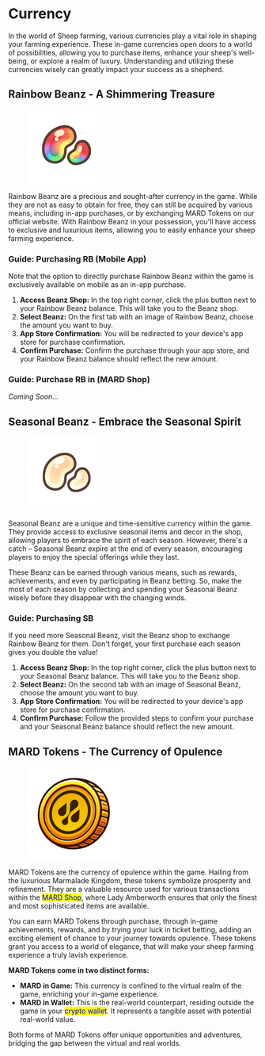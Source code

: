 # Currency

In the world of Sheep farming, various currencies play a vital role in shaping your farming experience. These in-game currencies open doors to a world of possibilities, allowing you to purchase items, enhance your sheep's well-being, or explore a realm of luxury. Understanding and utilizing these currencies wisely can greatly impact your success as a shepherd.

##

## **Rainbow Beanz - A Shimmering Treasure**

<figure><img src="../.gitbook/assets/301.png" alt=""><figcaption></figcaption></figure>

Rainbow Beanz are a precious and sought-after currency in the game. While they are not as easy to obtain for free, they can still be acquired by various means, including in-app purchases, or by exchanging MARD Tokens on our official website. With Rainbow Beanz in your possession, you'll have access to exclusive and luxurious items, allowing you to easily enhance your sheep farming experience.



### **Guide: Purchasing RB (Mobile App)**

Note that the option to directly purchase Rainbow Beanz within the game is exclusively available on mobile as an in-app purchase.

1. **Access Beanz Shop:** In the top right corner, click the plus button next to your Rainbow Beanz balance. This will take you to the Beanz shop.
2. **Select Beanz:** On the first tab with an image of Rainbow Beanz, choose the amount you want to buy.
3. **App Store Confirmation:** You will be redirected to your device's app store for purchase confirmation.
4. **Confirm Purchase:** Confirm the purchase through your app store, and your Rainbow Beanz balance should reflect the new amount.



### Guide: Purchase RB in (MARD Shop)

_Coming Soon..._





## **Seasonal Beanz - Embrace the Seasonal Spirit**

<figure><img src="../.gitbook/assets/302.png" alt=""><figcaption></figcaption></figure>

Seasonal Beanz are a unique and time-sensitive currency within the game. They provide access to exclusive seasonal items and decor in the shop, allowing players to embrace the spirit of each season. However, there's a catch – Seasonal Beanz expire at the end of every season, encouraging players to enjoy the special offerings while they last.



These Beanz can be earned through various means, such as rewards, achievements, and even by participating in Beanz betting. So, make the most of each season by collecting and spending your Seasonal Beanz wisely before they disappear with the changing winds.



### **Guide: Purchasing SB**

If you need more Seasonal Beanz, visit the Beanz shop to exchange Rainbow Beanz for them. Don't forget, your first purchase each season gives you double the value!

1. **Access Beanz Shop:** In the top right corner, click the plus button next to your Seasonal Beanz balance. This will take you to the Beanz shop.
2. **Select Beanz:** On the second tab with an image of Seasonal Beanz, choose the amount you want to buy.
3. **App Store Confirmation:** You will be redirected to your device's app store for purchase confirmation.
4. **Confirm Purchase:** Follow the provided steps to confirm your purchase and your Seasonal Beanz balance should reflect the new amount.



## MARD Tokens - The Currency of Opulence

<figure><img src="../.gitbook/assets/MARD.png" alt="" width="188"><figcaption></figcaption></figure>

MARD Tokens are the currency of opulence within the game. Hailing from the luxurious Marmalade Kingdom, these tokens symbolize prosperity and refinement. They are a valuable resource used for various transactions within the <mark style="color:blue;">MARD Shop</mark>, where Lady Amberworth ensures that only the finest and most sophisticated items are available.



You can earn MARD Tokens through purchase, through in-game achievements, rewards, and by trying your luck in ticket betting, adding an exciting element of chance to your journey towards opulence. These tokens grant you access to a world of elegance, that will make your sheep farming experience a truly lavish experience.



**MARD Tokens come in two distinct forms:**

* **MARD in Game:** This currency is confined to the virtual realm of the game, enriching your in-game experience.
* **MARD in Wallet:** This is the real-world counterpart, residing outside the game in your <mark style="color:blue;">crypto wallet</mark>. It represents a tangible asset with potential real-world value.

Both forms of MARD Tokens offer unique opportunities and adventures, bridging the gap between the virtual and real worlds.
